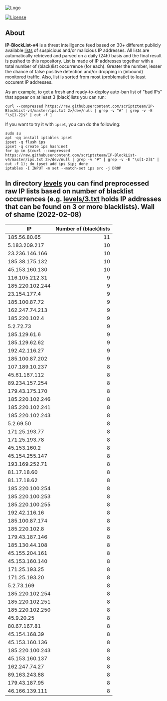 ![Logo](https://i.imgur.com/PyKLAe7.png)

[![License](https://img.shields.io/badge/license-The_Unlicense-red.svg)](https://unlicense.org/)

About
----

**IP-BlockList-v4** is a threat intelligence feed based on 30+ different publicly available [lists](https://github.com/stamparm/maltrail) of suspicious and/or malicious IP addresses. All lists are automatically retrieved and parsed on a daily (24h) basis and the final result is pushed to this repository. List is made of IP addresses together with a total number of (black)list occurrence (for each). Greater the number, lesser the chance of false positive detection and/or dropping in (inbound) monitored traffic. Also, list is sorted from most (problematic) to least occurent IP addresses.

As an example, to get a fresh and ready-to-deploy auto-ban list of "bad IPs" that appear on at least 3 (black)lists you can run:

```
curl --compressed https://raw.githubusercontent.com/scriptzteam/IP-BlockList-v4/master/ips.txt 2>/dev/null | grep -v "#" | grep -v -E "\s[1-2]$" | cut -f 1
```

If you want to try it with `ipset`, you can do the following:

```
sudo su
apt -qq install iptables ipset
ipset -q flush ips
ipset -q create ips hash:net
for ip in $(curl --compressed https://raw.githubusercontent.com/scriptzteam/IP-BlockList-v4/master/ips.txt 2>/dev/null | grep -v "#" | grep -v -E "\s[1-2]$" | cut -f 1); do ipset add ips $ip; done
iptables -I INPUT -m set --match-set ips src -j DROP
```

In directory [levels](levels) you can find preprocessed raw IP lists based on number of blacklist occurrences (e.g. [levels/3.txt](levels/3.txt) holds IP addresses that can be found on 3 or more blacklists).
Wall of shame (2022-02-08)
----

|IP|Number of (black)lists|
|---|--:|
185.56.80.65|11
5.183.209.217|10
23.236.146.166|10
185.38.175.132|10
45.153.160.130|10
116.105.212.31|9
185.220.102.244|9
23.154.177.4|9
185.100.87.72|9
162.247.74.213|9
185.220.102.4|9
5.2.72.73|9
185.129.61.6|9
185.129.62.62|9
192.42.116.27|9
185.100.87.202|9
107.189.10.237|8
45.61.187.112|8
89.234.157.254|8
179.43.175.170|8
185.220.102.246|8
185.220.102.241|8
185.220.102.243|8
5.2.69.50|8
171.25.193.77|8
171.25.193.78|8
45.153.160.2|8
45.154.255.147|8
193.169.252.71|8
81.17.18.60|8
81.17.18.62|8
185.220.100.254|8
185.220.100.253|8
185.220.100.255|8
192.42.116.16|8
185.100.87.174|8
185.220.102.8|8
179.43.187.146|8
185.130.44.108|8
45.155.204.161|8
45.153.160.140|8
171.25.193.25|8
171.25.193.20|8
5.2.73.169|8
185.220.102.254|8
185.220.102.251|8
185.220.102.250|8
45.9.20.25|8
80.67.167.81|8
45.154.168.39|8
45.153.160.136|8
185.220.100.243|8
45.153.160.137|8
162.247.74.27|8
89.163.243.88|8
179.43.187.95|8
46.166.139.111|8
